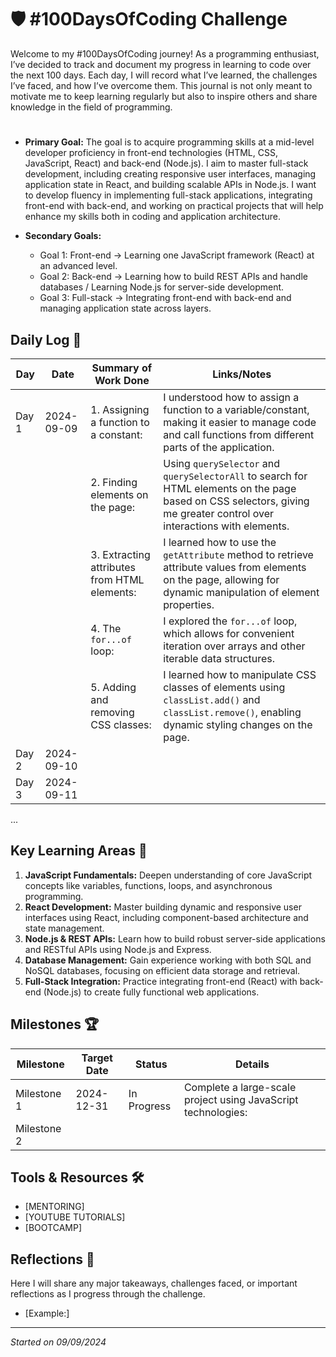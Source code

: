 # 🛡️ #100DaysOfCoding Challenge

Welcome to my #100DaysOfCoding journey! As a programming enthusiast, I’ve decided to track and document my progress in learning to code over the next 100 days. Each day, I will record what I’ve learned, the challenges I’ve faced, and how I’ve overcome them. This journal is not only meant to motivate me to keep learning regularly but also to inspire others and share knowledge in the field of programming.

#
- **Primary Goal:** 
The goal is to acquire programming skills at a mid-level developer proficiency in front-end technologies (HTML, CSS, JavaScript, React) and back-end (Node.js). I aim to master full-stack development, including creating responsive user interfaces, managing application state in React, and building scalable APIs in Node.js. I want to develop fluency in implementing full-stack applications, integrating front-end with back-end, and working on practical projects that will help enhance my skills both in coding and application architecture.

- **Secondary Goals:**
  - Goal 1: Front-end  -> Learning one JavaScript framework (React) at an advanced level.
  - Goal 2: Back-end   -> Learning how to build REST APIs and handle databases / Learning Node.js for server-side development.
  - Goal 3: Full-stack -> Integrating front-end with back-end and managing application state across layers.

## Daily Log 📅

| Day  | Date       | Summary of Work Done                        | Links/Notes                                                                                                              |
|------|------------|---------------------------------------------|--------------------------------------------------------------------------------------------------------------------------|
| Day 1| 2024-09-09&nbsp; | 1. Assigning a function to a constant:       | I understood how to assign a function to a variable/constant, making it easier to manage code and call functions from different parts of the application.                                                            |
|      |            | 2. Finding elements on the page:            | Using `querySelector` and `querySelectorAll` to search for HTML elements on the page based on CSS selectors, giving me greater control over interactions with elements.             |
|      |            | 3. Extracting attributes from HTML elements:| I learned how to use the `getAttribute` method to retrieve attribute values from elements on the page, allowing for dynamic manipulation of element properties.                  |
|      |            | 4. The `for...of` loop:                     | I explored the `for...of` loop, which allows for convenient iteration over arrays and other iterable data structures.     |
|      |            | 5. Adding and removing CSS classes:         | I learned how to manipulate CSS classes of elements using `classList.add()` and `classList.remove()`, enabling dynamic styling changes on the page.                     |
| Day 2| 2024-09-10&nbsp; |                                             |                                                                                                                          |
| Day 3| 2024-09-11&nbsp; |                                             |                                                                                                                          |

...

## Key Learning Areas 🔐

1. **JavaScript Fundamentals:** Deepen understanding of core JavaScript concepts like variables, functions, loops, and asynchronous programming.
2. **React Development:** Master building dynamic and responsive user interfaces using React, including component-based architecture and state management.
3. **Node.js & REST APIs:** Learn how to build robust server-side applications and RESTful APIs using Node.js and Express.
4. **Database Management:** Gain experience working with both SQL and NoSQL databases, focusing on efficient data storage and retrieval.
5. **Full-Stack Integration:** Practice integrating front-end (React) with back-end (Node.js) to create fully functional web applications.

## Milestones 🏆

| Milestone | Target Date | Status       | Details                                                                                          |
|-----------|-------------|--------------|--------------------------------------------------------------------------------------------------|
| Milestone 1| 2024-12-31 | In Progress  | Complete a large-scale project using JavaScript technologies:                                    |
| Milestone 2|            |              |                                                                                                  |

## Tools & Resources 🛠️

- [MENTORING]
- [YOUTUBE TUTORIALS]
- [BOOTCAMP]



## Reflections 💭

Here I will share any major takeaways, challenges faced, or important reflections as I progress through the challenge. 
- [Example:]

---

_Started on 09/09/2024_  
